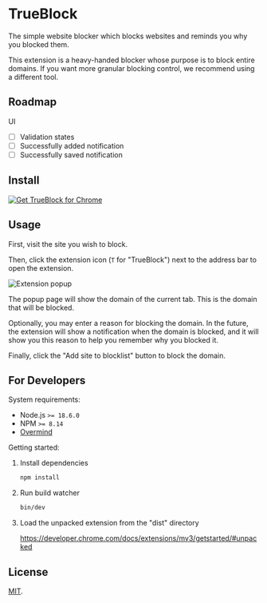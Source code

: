 # TrueBlock

The simple website blocker which blocks websites and reminds you why you blocked them.

This extension is a heavy-handed blocker whose purpose is to block entire domains. If you want more granular blocking control, we recommend using a different tool.

## Roadmap

UI
 - [ ] Validation states
 - [ ] Successfully added notification
 - [ ] Successfully saved notification

## Install

<a href="https://chrome.google.com/webstore/detail/adcbggkgllkljeliabhgmmkmpebhdbno"><img src="https://user-images.githubusercontent.com/3905798/152878025-69a67c54-755c-4581-bc73-a99a70dd267d.png" alt="Get TrueBlock for Chrome"></a>

## Usage

First, visit the site you wish to block.

Then, click the extension icon (`T` for "TrueBlock") next to the address bar to open the extension.

![Extension popup](https://user-images.githubusercontent.com/3905798/179385077-deb83f57-6294-43af-bbc1-d285afcbe502.png)

The popup page will show the domain of the current tab. This is the domain that will be blocked.

Optionally, you may enter a reason for blocking the domain. In the future, the extension will show a notification when the domain is blocked, and it will show you this reason to help you remember why you blocked it.

Finally, click the "Add site to blocklist" button to block the domain.


## For Developers

System requirements:

 - Node.js `>= 18.6.0`
 - NPM `>= 8.14`
 - [Overmind](https://github.com/DarthSim/overmind)

Getting started:

1. Install dependencies
    ```bash
    npm install
    ```

2. Run build watcher

    ```bash
    bin/dev
    ```

3. Load the unpacked extension from the "dist" directory

    https://developer.chrome.com/docs/extensions/mv3/getstarted/#unpacked


## License

[MIT](./LICENSE).
